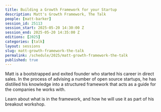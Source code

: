 ```yaml
---
title: Building a Growth Framework for your Startup
description: Matt's Growth Framework, The Talk
people: [matt-barker]
session_id: 25113
session_start: 2025-05-20 14:30:00 Z
session_end: 2025-05-20 14:35:00 Z
editions: [2025]
categories: [talk]
layout: sessions
slug: matt-growth-framework-the-talk
permalink: /schedule/2025/matt-growth-framework-the-talk
published: true
---
```


Matt is a bootstrapped and exited founder who started his career in direct sales. 
In the process of advising a number of open source startups, he has distilled his knowledge into a 
structured framework that acts as a guide for the companies he works with. 

Learn about what is in the framework, and how he will use it as part of his breakout workshop.
